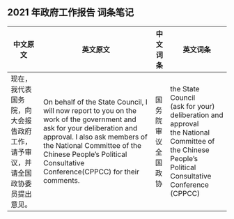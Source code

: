 ## 2021 年政府工作报告 词条笔记

| 中文原文 | 英文原文 | 中文词条 | 英文词条 |
| --- | --- | --- | --- |
| 现在，我代表国务院，向大会报告政府工作，请予审议，并请全国政协委员提出意见。 | On behalf of the State Council, I will now report to you on the work of the government and ask for your deliberation and approval. I also ask members of the National Committee of the Chinese People’s Political Consultative Conference(CPPCC) for their comments. | 国务院<br>审议<br>全国政协 | the State Council<br>(ask for your) deliberation and approval<br>the National Committee of the Chinese People’s Political Consultative Conference (CPPCC) |

